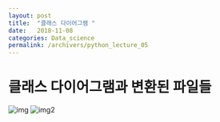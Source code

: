 ```yaml
---
layout: post
title:  "클래스 다이어그램 "
date:   2018-11-08 
categories: Data_science
permalink: /archivers/python_lecture_05
---
```





# 클래스 다이어그램과 변환된  파일들

<img src="https://drive.google.com/uc?id=1vCz6O82TAI5EYqVt3uu3voLBEiBXHkPl" alt="img" >

<img src="https://drive.google.com/uc?id=15MTNA-eWCL8CKNQmoHhcccmY_z9O536t" alt="img2" >
